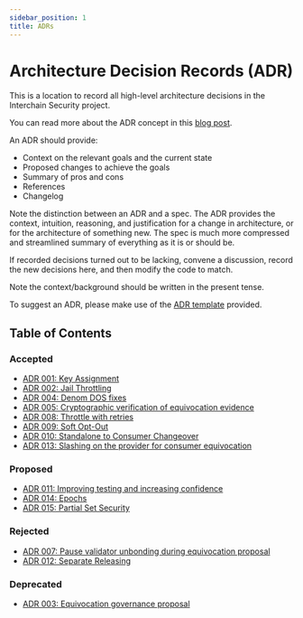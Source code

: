 ```yaml
---
sidebar_position: 1
title: ADRs
---
```


# Architecture Decision Records (ADR)

This is a location to record all high-level architecture decisions in the Interchain Security project.

You can read more about the ADR concept in this [blog post](https://product.reverb.com/documenting-architecture-decisions-the-reverb-way-a3563bb24bd0#.78xhdix6t).

An ADR should provide:

- Context on the relevant goals and the current state
- Proposed changes to achieve the goals
- Summary of pros and cons
- References
- Changelog

Note the distinction between an ADR and a spec. The ADR provides the context, intuition, reasoning, and
justification for a change in architecture, or for the architecture of something
new. The spec is much more compressed and streamlined summary of everything as
it is or should be.

If recorded decisions turned out to be lacking, convene a discussion, record the new decisions here, and then modify the code to match.

Note the context/background should be written in the present tense.

To suggest an ADR, please make use of the [ADR template](./adr-template.md) provided.

## Table of Contents

### Accepted

- [ADR 001: Key Assignment](./adr-001-key-assignment.md)
- [ADR 002: Jail Throttling](./adr-002-throttle.md)
- [ADR 004: Denom DOS fixes](./adr-004-denom-dos-fixes.md)
- [ADR 005: Cryptographic verification of equivocation evidence](./adr-005-cryptographic-equivocation-verification.md)
- [ADR 008: Throttle with retries](./adr-008-throttle-retries.md)
- [ADR 009: Soft Opt-Out](./adr-009-soft-opt-out.md)
- [ADR 010: Standalone to Consumer Changeover](./adr-010-standalone-changeover.md)
- [ADR 013: Slashing on the provider for consumer equivocation](./adr-013-equivocation-slashing.md)

### Proposed

- [ADR 011: Improving testing and increasing confidence](./adr-011-improving-test-confidence.md)
- [ADR 014: Epochs](./adr-014-epochs.md)
- [ADR 015: Partial Set Security](./adr-015-partial-set-security.md)

### Rejected

- [ADR 007: Pause validator unbonding during equivocation proposal](./adr-007-pause-unbonding-on-eqv-prop.md)
- [ADR 012: Separate Releasing](./adr-012-separate-releasing.md)

### Deprecated

- [ADR 003: Equivocation governance proposal](./adr-003-equivocation-gov-proposal.md)
